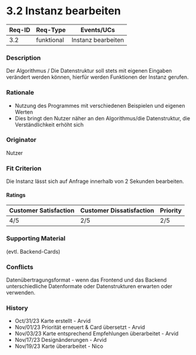 # 3.2 Instanz bearbeiten

| Req-ID | Req-Type | Events/UCs   		   |
|--------|----------|--------------------|
| 3.2    |funktional| Instanz bearbeiten |

### Description
Der Algorithmus / Die Datenstruktur soll stets mit eigenen Eingaben verändert werden können, hierfür werden Funktionen der Instanz gerufen.

### Rationale
- Nutzung des Programmes mit verschiedenen Beispielen und eigenen Werten
- Dies bringt den Nutzer näher an den Algorithmus/die Datenstruktur, die Verständlichkeit erhöht sich

### Originator
Nutzer

### Fit Criterion
Die Instanz lässt sich auf Anfrage innerhalb von 2 Sekunden bearbeiten.

#### Ratings
| Customer Satisfaction | Customer Dissatisfaction | Priority |
|-----------------------|--------------------------|----------|
| 4/5                   | 2/5             	  	   | 2/5      |

### Supporting Material
(evtl. Backend-Cards)

### Conflicts
Datenübertragungsformat - wenn das Frontend und das Backend unterschiedliche Datenformate oder Datenstrukturen erwarten oder verwenden.

### History
- Oct/31/23 Karte erstellt - Arvid
- Nov/01/23 Priorität erneuert & Card übersetzt - Arvid
- Nov/03/23 Karte entsprechend Empfehlungen überarbeitet - Arvid
- Nov/17/23 Designänderungen - Arvid
- Nov/19/23 Karte überarbeitet - Nico
